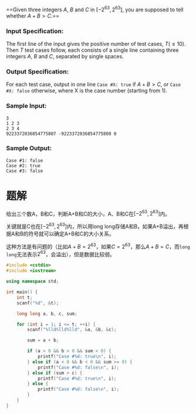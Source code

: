 ==Given three integers $A$, $B$ and $C$ in $[−2^{63},2^{63}]$, you are supposed to tell whether $A+B>C$.==

### Input Specification:
The first line of the input gives the positive number of test cases, $T (≤10)$. Then $T$ test cases follow, each consists of a single line containing three integers $A$, $B$ and $C$, separated by single spaces.
### Output Specification:
For each test case, output in one line `Case #X: true` if $A+B>C$, or `Case #X: false` otherwise, where X is the case number (starting from 1).
### Sample Input:
```
3
1 2 3
2 3 4
9223372036854775807 -9223372036854775808 0
```
### Sample Output:

```
Case #1: false
Case #2: true
Case #3: false
```
# 题解

给出三个数A，B和C，判断A+B和C的大小，A、B和C在$[−2^{63},2^{63}]$内。



关键就是C也在$[−2^{63},2^{63}]$内，所以用long long存储A和B，如果A+B溢出，再根据A和B的符号就可以确定A+B和C的大小关系。



这种方法是有问题的（比如$A+B=2^{63}$，如果$C=2^{63}$，那么$A+B=C$，而`long long`无法表示$2^{63}$，会溢出），但是数据比较弱。

```cpp
#include <cstdio>
#include <iostream>

using namespace std;

int main() {
    int t;
    scanf("%d", &t);

    long long a, b, c, sum;

    for (int i = 1; i <= t; ++i) {
        scanf("%lld%lld%lld", &a, &b, &c);

        sum = a + b;

        if (a > 0 && b > 0 && sum < 0) {
            printf("Case #%d: true\n", i);
        } else if (a < 0 && b < 0 && sum >= 0) {
            printf("Case #%d: false\n", i);
        } else if (sum > c) {
            printf("Case #%d: true\n", i);
        } else {
            printf("Case #%d: false\n", i);
        }
    }
}
```